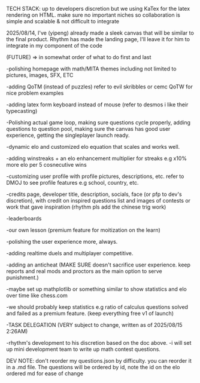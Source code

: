 TECH STACK:
up to developers discretion but we using KaTex for the latex rendering on HTML.
make sure no important niches so collaboration is simple and scalable & not difficult to integrate


2025/08/14, I've (yipeng) already made a sleek canvas that will be similar to the final product.
Rhythm has made the landing page, I'll leave it for him to integrate in my component of the code


(FUTURE) => in somewhat order of what to do first and last

-polishing homepage with math/MITA themes including not limited to pictures, images, SFX, ETC

-adding QoTM (instead of puzzles) refer to evil skribbles or cemc QoTW for nice problem examples

-adding latex form keyboard instead of mouse (refer to desmos i like their typecasting)

-Polishing actual game loop, making sure questions cycle properly, adding questions to question pool, making sure the canvas has good user experience, getting the singleplayer launch ready.

-dynamic elo and customized elo equation that scales and works well.

-adding winstreaks + an elo enhancement multiplier for streaks e.g x10% more elo per 5 cosnecutive wins

-customizing user profile with profile pictures, descriptions, etc. refer to DMOJ to see profile features e.g school, country, etc.

-credits page, developer title, description, socials, face (or pfp to dev's discretion), with credit on inspired questions list and images of contests or work that gave inspiration (rhythm pls add the chinese trig work)

-leaderboards

-our own lesson (premium feature for moitization on the learn)

-polishing the user experience more, always.

-adding realtime duels and multiplayer competitive.

-adding an anticheat (MAKE SURE doesn't sacrifice user experience. keep reports and real mods and proctors as the main option to serve punishment.)

-maybe set up mathplotlib or something similar to show statistics and elo over time like chess.com

-we should probably keep statistics e.g ratio of calculus questions solved and failed as a premium feature. (keep everything free v1 of launch)



-TASK DELEGATION (VERY subject to change, written as of 2025/08/15 2:26AM)

-rhythm's development to his discretion based on the doc above.
-i will set up mini development team to write up math contest questions.


DEV NOTE:
don't reorder my questions.json by difficulty. you can reorder it in a .md file.
The questions will be ordered by id, note the id on the elo ordered md for ease of change